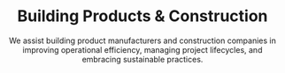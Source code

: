 ---
layout: sub-industry
parent: Manufacturing
order: 2
title: "Building Products & Construction"
subtitle: "We assist building product manufacturers and construction companies in improving operational efficiency, managing project lifecycles, and embracing sustainable practices."
challenges:
  - "Cyclical demand fluctuations"
  - "Raw material price volatility"
  - "Increasing focus on sustainable building practices"
  - "Labor shortages and productivity concerns"
solutions:
  - title: "Demand Forecasting and Production Planning"
    content:
      - "Advanced analytics for market trend prediction"
      - "Flexible manufacturing strategies implementation"
      - "Inventory optimization techniques"
  - title: "Sustainable Manufacturing Practices"
    content:
      - "Circular economy principles integration"
      - "Energy efficiency improvements"
      - "Waste reduction and recycling initiatives"
  - title: "Workforce Productivity Enhancement"
    content:
      - "Skills gap analysis and training programs"
      - "Technology-enabled workforce management"
outcomes:
  - "10-20% reduction in inventory holding costs"
  - "Increased market share in green building segments"
  - "Enhanced workforce productivity and retention"
why_choose:
  - "Building & Construction Expertise: In-depth knowledge of the industry's operational challenges."
  - "Sustainable Practices: Implementing eco-friendly and sustainable manufacturing solutions."
  - "Operational Efficiency: Streamlining processes to enhance productivity and reduce costs."
  - "Workforce Optimization: Enhancing workforce capabilities and productivity through targeted strategies."
  - "Collaborative Approach: Partnering with your team to deliver customized and impactful solutions."
cta: "Ready to enhance your Building Products & Construction operations? Contact SLKone today to learn how our specialized services can drive your operational efficiency and sustainable growth."
icon: "fa-building"
---